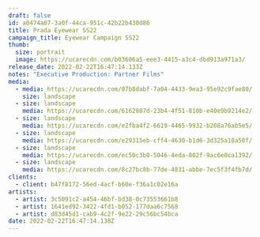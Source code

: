 ```yaml
---
draft: false
id: a0474a07-3a0f-44ca-951c-42b22b430d86
title: Prada Eyewear SS22
campaign_title: Eyewear Campaign SS22
thumb:
  size: portrait
  image: https://ucarecdn.com/b03606a5-eee3-4415-a3c4-dbd913a971a3/
release_date: 2022-02-22T16:47:14.133Z
notes: "Executive Production: Partner Films"
media:
  - media: https://ucarecdn.com/07b8dabf-7a04-4433-9ea3-95e92c9fae80/
    size: landscape
  - size: landscape
    media: https://ucarecdn.com/6162807d-23b4-4f51-810b-e40e9b9214e2/
  - size: landscape
    media: https://ucarecdn.com/e2fba4f2-6619-4465-9932-b208a76ab5e5/
  - size: landscape
    media: https://ucarecdn.com/e29315eb-cff4-4630-b1d6-3d325a10a50f/
  - size: landscape
    media: https://ucarecdn.com/ec50c3b0-5046-4eda-802f-9ac6e0ca1392/
  - size: landscape
    media: https://ucarecdn.com/8c27bc8b-77de-4831-abbe-7ec5f3f4fb7d/
clients:
  - client: b47f8172-56ed-4acf-b60e-f36a1c02e16a
artists:
  - artist: 3c5091c2-a454-46bf-bd38-0c73553661b8
  - artist: 1641ed92-3422-4fd1-b052-177daa6c7568
  - artist: d83d45d1-cab9-4c2f-9e22-29c56bc54bca
date: 2022-02-22T16:47:14.138Z
---
```

